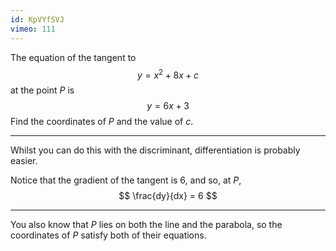 ```yaml
---
id: KpVYfSVJ
vimeo: 111
---
```


The equation of the tangent to
$$
y = x^2 + 8x + c
$$
at the point $P$ is
$$
y = 6x + 3
$$
Find the coordinates of $P$ and the value of $c.$

---

Whilst you can do this with the discriminant, differentiation is probably easier.

Notice that the gradient of the tangent is $6,$ and so, at $P,$
$$
\frac{dy}{dx} = 6
$$

---

You also know that $P$ lies on both the line and the parabola, so the coordinates of $P$ satisfy both of their equations.
